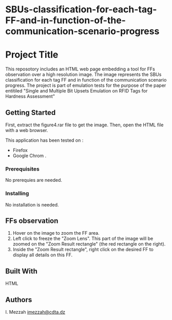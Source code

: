 # SBUs-classification-for-each-tag-FF-and-in-function-of-the-communication-scenario-progress

# Project Title

This reposotory includes an HTML web page embedding a tool for FFs observation over a high resolution image. 
The image represents the SBUs classification for each tag FF and in function of the communication scenario progress. The project is part of 
emulation tests for the purpose of the paper entitiled "Single and Multiple Bit Upsets Emulation on RFID Tags for Hardness Assessment"    

## Getting Started

First, extract the figure4.rar file to get the image. Then, open the HTML file with a web browser.

This application has been tested on : 
* Firefox
* Google Chrom . 

### Prerequisites

No prerequies are needed.

### Installing

No installation is needed. 

## FFs observation

1. Hover on the image to zoom the FF area.
2. Left click to freeze the "Zoom Lens". This part of the image will be zoomed on the "Zoom Result rectangle" (the red rectangle on the right).
3. Inside the "Zoom Result rectangle",  right click on the desired FF to  display all details on this FF.




## Built With
HTML


## Authors

I. Mezzah  imezzah@cdta.dz



